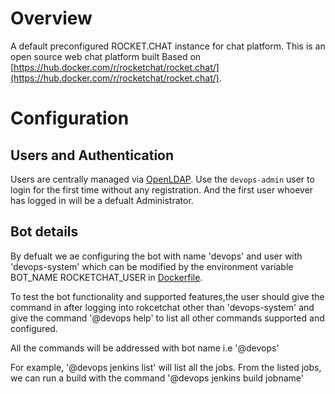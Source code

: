 # Overview

A default preconfigured ROCKET.CHAT instance for chat platform. This is an open source web chat platform built
 Based on [https://hub.docker.com/r/rocketchat/rocket.chat/](https://hub.docker.com/r/rocketchat/rocket.chat/).

# Configuration

## Users and Authentication

Users are centrally managed via [OpenLDAP](../openldap). Use the `devops-admin` user to login for the first time without any registration. And the first user whoever has logged in will be a defualt Administrator.

## Bot details

By defualt we ae configuring the bot with name 'devops' and user with 'devops-system' which can be modified by the environment variable BOT_NAME
ROCKETCHAT_USER in [Dockerfile](Dockerfile).

To test the bot functionality and supported features,the user should give the command in after logging into rokcetchat other than 'devops-system'
and give the command '@devops help' to list all other commands supported and configured.

All the commands will be addressed with bot name i.e '@devops'

For example,  '@devops jenkins list' will list all the jobs. From the listed jobs, we can run a build with the command '@devops jenkins build jobname'
